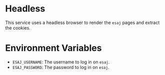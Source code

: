 # Headless

This service uses a headless browser to render the `esaj` pages and extract the cookies.

# Environment Variables

- `ESAJ_USERNAME`: The username to log in on `esaj`.
- `ESAJ_PASSWORD`: The password to log in on `esaj`.
